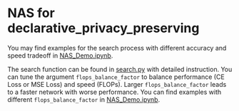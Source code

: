 # NAS for declarative_privacy_preserving

You may find examples for the search process with different accuracy and speed tradeoff in [NAS_Demo.ipynb](NAS_Demo.ipynb).

The search function can be found in [search.py](search.py) with detailed instruction. You can tune the argument `flops_balance_factor` to balance performance (CE Loss or MSE Loss) and speed (FLOPs). Larger `flops_balance_factor` leads to a faster network with worse performance. You can find examples with different `flops_balance_factor` in [NAS_Demo.ipynb](NAS_Demo.ipynb).
